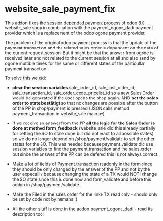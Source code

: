 website_sale_payment_fix
========================

This addon fixes the session depended payment process of odoo 8.0 website_sale shop in combination with the 
payment_ogone_dadi payment provider which is a replacement of the odoo ogone payment provider.

The problem of the original odoo payment process is that the update of the payment transaction and the related sales
order is dependent on the data of the current request.session. But it might be that the answer from ogone is received 
later and not related to the current session at all and also send by ogone multible times for the same or different 
states of the particullar payment.transaction.

To solve this we did:
- **clear the session variables** sale_order_id, sale_last_order_id, sale_transaction_id, sale_order_code_pricelist_id
  so a new Sales Order would be generated if the user opens the shop again.
  AND **set the sales order to state bestätigt** so that no changes are possible
  after the button of the PP in shop/payment is pressed (JSON calls method payment_transaction in website_sale main.py)
  
- If we receive an answer from the PP **all the logic for the Sales Order is done at method form_feedback** (website_sale
  did this already partially for setting the SO to state done but did not react to all possible states) so we do no
  longer depend on /shop/payment/validate to set the other states for the SO. This was needed because payment_validate
  did use session variables to find the payment.transaction and the sales.order but since the answer of the PP can be
  defered this is not always correct.
  
- Make a lot of fields of Payment.transaction readonly in the form since they should be only changed by the answer of
  the PP and not by the user expecailly because changing the state of a TX would NOT! change the SO state since this
  is done now and form_validate and before this addon in /shop/payment/validate.
  
- Make the Filed in the sales order for the linke TX read only - should only be set by code not by humans ;)

- All the other stuff is done in the addon payment_ogone_dadi - read its description too!